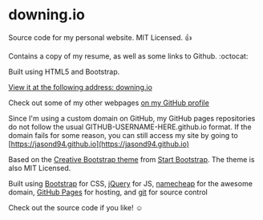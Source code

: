 # downing.io

Source code for my personal website. MIT Licensed. 👍

Contains a copy of my resume, as well as some links to Github. :octocat:

Built using HTML5 and Bootstrap.

[View it at the following address: downing.io](http://downing.io/)

Check out some of my other webpages
[on my GitHub profile](https://github.com/JasonD94/)

Since I'm using a custom domain on GitHub, my GitHub pages repositories do not
follow the usual GITHUB-USERNAME-HERE.github.io format. If the domain
fails for some reason, you can still access my site by going to
[https://jasond94.github.io](https://jasond94.github.io)

Based on the
[Creative Bootstrap theme](http://startbootstrap.com/template-overviews/creative/)
from [Start Bootstrap](http://startbootstrap.com/).
The theme is also MIT Licensed.

Built using [Bootstrap](http://getbootstrap.com/) for CSS,
[jQuery](https://jquery.com/) for JS,
[namecheap](https://www.namecheap.com/) for the awesome domain,
[GitHub Pages](https://pages.github.com/) for hosting, and
[git](https://git-scm.com/) for source control

Check out the source code if you like! ☺

